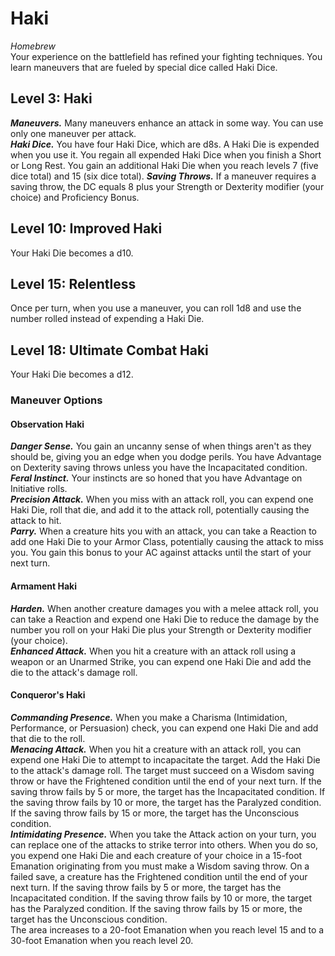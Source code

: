 # Haki
*Homebrew*  
Your experience on the battlefield has refined your fighting techniques. You learn maneuvers that are fueled by special dice called Haki Dice.

## Level 3: Haki
***Maneuvers.*** Many maneuvers enhance an attack in some way. You can use only one maneuver per attack.  
***Haki Dice.*** You have four Haki Dice, which are d8s. A Haki Die is expended when you use it. You regain all expended Haki Dice when you finish a Short or Long Rest. You gain an additional Haki Die when you reach levels 7 (five dice total) and 15 (six dice total).
***Saving Throws.*** If a maneuver requires a saving throw, the DC equals 8 plus your Strength or Dexterity modifier (your choice) and Proficiency Bonus.

## Level 10: Improved Haki
Your Haki Die becomes a d10.

## Level 15: Relentless
Once per turn, when you use a maneuver, you can roll 1d8 and use the number rolled instead of expending a Haki Die.

## Level 18: Ultimate Combat Haki
Your Haki Die becomes a d12.

### Maneuver Options

#### Observation Haki
***Danger Sense.*** You gain an uncanny sense of when things aren't as they should be, giving you an edge when you dodge perils. You have Advantage on Dexterity saving throws unless you have the Incapacitated condition.  
***Feral Instinct.*** Your instincts are so honed that you have Advantage on Initiative rolls.  
***Precision Attack.*** When you miss with an attack roll, you can expend one Haki Die, roll that die, and add it to the attack roll, potentially causing the attack to hit.  
***Parry.*** When a creature hits you with an attack, you can take a Reaction to add one Haki Die to your Armor Class, potentially causing the attack to miss you. You gain this bonus to your AC against attacks until the start of your next turn.

#### Armament Haki
***Harden.*** When another creature damages you with a melee attack roll, you can take a Reaction and expend one Haki Die to reduce the damage by the number you roll on your Haki Die plus your Strength or Dexterity modifier (your choice).  
***Enhanced Attack.*** When you hit a creature with an attack roll using a weapon or an Unarmed Strike, you can expend one Haki Die and add the die to the attack's damage roll.

#### Conqueror's Haki
***Commanding Presence.*** When you make a Charisma (Intimidation, Performance, or Persuasion) check, you can expend one Haki Die and add that die to the roll.  
***Menacing Attack.*** When you hit a creature with an attack roll, you can expend one Haki Die to attempt to incapacitate the target. Add the Haki Die to the attack's damage roll. The target must succeed on a Wisdom saving throw or have the Frightened condition until the end of your next turn. If the saving throw fails by 5 or more, the target has the Incapacitated condition. If the saving throw fails by 10 or more, the target has the Paralyzed condition. If the saving throw fails by 15 or more, the target has the Unconscious condition.  
***Intimidating Presence.*** When you take the Attack action on your turn, you can replace one of the attacks to strike terror into others. When you do so, you expend one Haki Die and each creature of your choice in a 15-foot Emanation originating from you must make a Wisdom saving throw. On a failed save, a creature has the Frightened condition until the end of your next turn. If the saving throw fails by 5 or more, the target has the Incapacitated condition. If the saving throw fails by 10 or more, the target has the Paralyzed condition. If the saving throw fails by 15 or more, the target has the Unconscious condition.  
The area increases to a 20-foot Emanation when you reach level 15 and to a 30-foot Emanation when you reach level 20.
